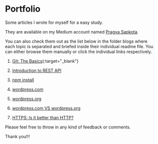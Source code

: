 # Portfolio

Some articles I wrote for myself for a easy study. 

They are available on my Medium account named [Pragya Sapkota](https://medium.com/@pragyasapkota). 

You can also check them out as the list below in the folder blogs where each topic is separated and briefed inside their individual readme file. 
You can either browse them manually or click the individual links respectively. 

1. [Git: The Basics](https://github.com/Pragya2056/Portfolio/tree/master/Blogs/Git-The-Basics){:target="_blank"}

2. [Introduction to REST API](https://github.com/Pragya2056/Portfolio/tree/master/Blogs/REST%20API)

3. [npm install](https://github.com/Pragya2056/Portfolio/tree/master/Blogs/npm%20install)

4. [wordpress.com](https://github.com/Pragya2056/Portfolio/tree/master/Blogs/Wordpress.com)

5. [wordpress.org](https://github.com/Pragya2056/Portfolio/tree/master/Blogs/Wordpress.org)

6. [wordpress.com VS wordpress.org](https://github.com/Pragya2056/Portfolio/tree/master/Blogs/Wordpress.com%20Vs.%20wordpress.org)

7. [HTTPS: Is it better than HTTP?](https://github.com/Pragya2056/Portfolio/tree/master/Blogs/HTTPS)

Please feel free to throw in any kind of feedback or comments.

Thank you!!!
